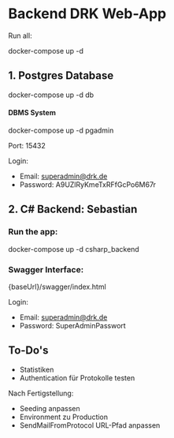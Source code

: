 # Backend DRK Web-App

Run all:

docker-compose up -d


## 1. Postgres Database

docker-compose up -d db

#### DBMS System

docker-compose up -d pgadmin

Port: 15432

Login:
- Email: superadmin@drk.de
- Password: A9UZlRyKmeTxRFfGcPo6M67r


## 2. C# Backend: Sebastian

### Run the app:

docker-compose up -d csharp_backend


### Swagger Interface:

{baseUrl}/swagger/index.html

Login:
- Email: superadmin@drk.de
- Password: SuperAdminPasswort


## To-Do's

- Statistiken
- Authentication für Protokolle testen

Nach Fertigstellung:
- Seeding anpassen
- Environment zu Production
- SendMailFromProtocol URL-Pfad anpassen